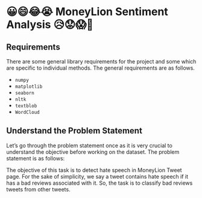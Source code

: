 # 😀😄😂😭 MoneyLion Sentiment Analysis 😥😟😱😤

## Requirements

There are some general library requirements for the project and some which are specific to individual methods. The general requirements are as follows.  
* `numpy`
* `matplotlib`
* `seaborn`
* `nltk`
* `textblob`
* `WordCloud`

## Understand the Problem Statement

Let’s go through the problem statement once as it is very crucial to understand the objective before working on the dataset. The problem statement is as follows:

The objective of this task is to detect hate speech in MoneyLion Tweet page. For the sake of simplicity, we say a tweet contains hate speech if it has a bad reviews  associated with it. So, the task is to classify bad reviews tweets from other tweets.
